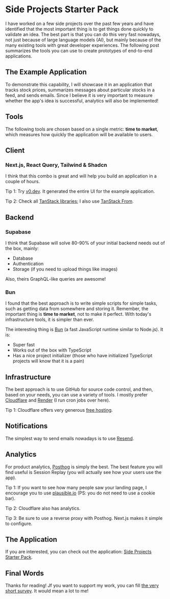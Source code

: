 # Side Projects Starter Pack

I have worked on a few side projects over the past few years and have identified that the most important thing is to get things done quickly to validate an idea. The best part is that you can do this very fast nowadays, not just because of large language models (AI), but mainly because of the many existing tools with great developer experiences. The following post summarizes the tools you can use to create prototypes of end-to-end applications.

## The Example Application

To demonstrate this capability, I will showcase it in an application that tracks stock prices, summarizes messages about particular stocks in a feed, and sends emails. Since I believe it is very important to measure whether the app's idea is successful, analytics will also be implemented!

## Tools

The following tools are chosen based on a single metric: **time to market**, which measures how quickly the application will be available to users.

## Client

### Next.js, React Query, Tailwind & Shadcn

I think that this combo is great and will help you build an application in a couple of hours.

Tip 1: Try [v0.dev](https://v0.dev/). It generated the entire UI for the example application.

Tip 2: Check all [TanStack libraries](https://tanstack.com/); I also use [TanStack From](https://tanstack.com/form/latest).

## Backend

### Supabase

I think that Supabase will solve 80-90% of your initial backend needs out of the box, mainly:

- Database
- Authentication
- Storage (if you need to upload things like images)

Also, theirs GraphQL-like queries are awesome!

### Bun

I found that the best approach is to write simple scripts for simple tasks, such as getting data from somewhere and storing it. Remember, the important thing is **time to market**, not to make it perfect. With today's infrastructure tools, it is simpler than ever.

The interesting thing is [Bun](https://bun.sh/) (a fast JavaScript runtime similar to Node.js). It is:

- Super fast
- Works out of the box with TypeScript
- Has a nice project initializer (those who have initialized TypeScript projects will know that it is a pain)

## Infrastructure

The best approach is to use GitHub for source code control, and then, based on your needs, you can use a variety of tools. I mostly prefer [Cloudflare](https://www.cloudflare.com/) and [Render](https://render.com/) (I run cron jobs over here).

Tip 1: Cloudflare offers very generous [free hosting](https://www.cloudflare.com/plans/developer-platform/).

## Notifications

The simplest way to send emails nowadays is to use [Resend](https://resend.com/).

## Analytics

For product analytics, [Posthog](https://posthog.com/) is simply the best. The best feature you will find useful is Session Replay (you will actually see how your users use the app).

Tip 1: If you want to see how many people saw your landing page, I encourage you to use [plausible.io](https://plausible.io/) (PS: you do not need to use a cookie bar).

Tip 2: Cloudflare also has analytics.

Tip 3: Be sure to use a reverse proxy with Posthog. Next.js makes it simple to configure.

## The Application

If you are interested, you can check out the application: [Side Projects Starter Pack](https://side-projects-starter-pack.pages.dev/).

## Final Words

Thanks for reading! Jf you want to support my work, you can fill [the very short survey](https://tally.so/r/3l0jVo). It would mean a lot to me!